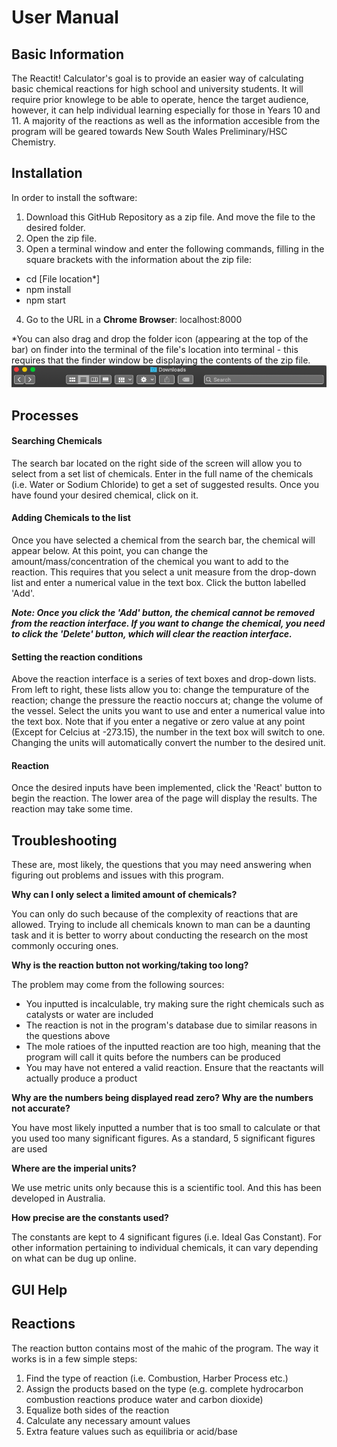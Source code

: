 # User Manual

## Basic Information

The Reactit! Calculator's goal is to provide an easier way of calculating basic chemical reactions for high school and university students. It will require prior knowlege to be able to operate, hence the target audience, however, it can help individual learning especially for those in Years 10 and 11. A majority of the reactions as well as the information accesible from the program will be geared towards New South Wales Preliminary/HSC Chemistry.

## Installation

In order to install the software:
1. Download this GitHub Repository as a zip file. And move the file to the desired folder.
2. Open the zip file.
3. Open a terminal window and enter the following commands, filling in the square brackets with the information about the zip file:
- cd [File location*]
- npm install
- npm start
4. Go to the URL in a **Chrome Browser**: localhost:8000

*You can also drag and drop the folder icon (appearing at the top of the bar) on finder into the terminal of the file's location into terminal - this requires that the finder window be displaying the contents of the zip file.
![./public/user_manual/filepath.png](./public/user_manual/filepath.png)

## Processes

#### Searching Chemicals

The search bar located on the right side of the screen will allow you to select from a set list of chemicals. Enter in the full name of the chemicals (i.e. Water or Sodium Chloride) to get a set of suggested results. Once you have found your desired chemical, click on it.

#### Adding Chemicals to the list

Once you have selected a chemical from the search bar, the chemical will appear below. At this point, you can change the amount/mass/concentration of the chemical you want to add to the reaction. This requires that you select a unit measure from the drop-down list and enter a numerical value in the text box. Click the button labelled 'Add'.

***Note: Once you click the 'Add' button, the chemical cannot be removed from the reaction interface. If you want to change the chemical, you need to click the 'Delete' button, which will clear the reaction interface.***

#### Setting the reaction conditions

Above the reaction interface is a series of text boxes and drop-down lists. From left to right, these lists allow you to: change the tempurature of the reaction; change the pressure the reactio noccurs at; change the volume of the vessel. Select the units you want to use and enter a numerical value into the text box. Note that if you enter a negative or zero value at any point (Except for Celcius at -273.15), the number in the text box will switch to one. Changing the units will automatically convert the number to the desired unit.

#### Reaction

Once the desired inputs have been implemented, click the 'React' button to begin the reaction. The lower area of the page will display the results. The reaction may take some time.

## Troubleshooting

These are, most likely, the questions that you may need answering when figuring out problems and issues with this program.

**Why can I only select a limited amount of chemicals?**

You can only do such because of the complexity of reactions that are allowed. Trying to include all chemicals known to man can be a daunting task and it is better to worry about conducting the research on the most commonly occuring ones.

**Why is the reaction button not working/taking too long?**

The problem may come from the following sources:
- You inputted is incalculable, try making sure the right chemicals such as catalysts or water are included
- The reaction is not in the program's database due to similar reasons in the questions above
- The mole ratioes of the inputted reaction are too high, meaning that the program will call it quits before the numbers can be produced
- You may have not entered a valid reaction. Ensure that the reactants will actually produce a product

**Why are the numbers being displayed read zero? Why are the numbers not accurate?**

You have most likely inputted a number that is too small to calculate or that you used too many significant figures. As a standard, 5 significant figures are used

**Where are the imperial units?**

We use metric units only because this is a scientific tool. And this has been developed in Australia.

**How precise are the constants used?**

The constants are kept to 4 significant figures (i.e. Ideal Gas Constant). For other information pertaining to individual chemicals, it can vary depending on what can be dug up online.

## GUI Help

## Reactions

The reaction button contains most of the mahic of the program. The way it works is in a few simple steps:

1. Find the type of reaction (i.e. Combustion, Harber Process etc.)
2. Assign the products based on the type (e.g. complete hydrocarbon combustion reactions produce water and carbon dioxide)
3. Equalize both sides of the reaction
4. Calculate any necessary amount values
5. Extra feature values such as equilibria or acid/base
